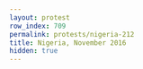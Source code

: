 ```yaml
---
layout: protest
row_index: 709
permalink: protests/nigeria-212
title: Nigeria, November 2016
hidden: true
---
```

